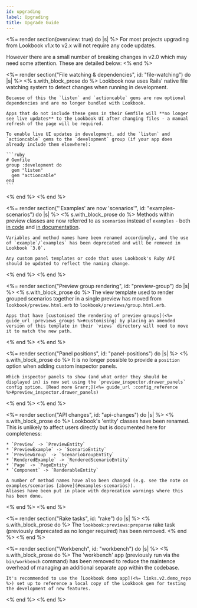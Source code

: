 ```yaml
---
id: upgrading
label: Upgrading
title: Upgrade Guide
---
```


<%= render section(overview: true) do |s| %>
  For most projects upgrading from Lookbook v1.x to v2.x will not require any code updates.

  However there are a small number of breaking changes in v2.0 which may need some attention. These are detailed below:
<% end %>

<%= render section("File watching & dependencies", id: "file-watching") do |s| %>
  <% s.with_block_prose do %>
    Lookbook now uses Rails' native file watching system to detect changes when running in development.

    Because of this the `listen` and `actioncable` gems are now optional dependencies and are no longer bundled with Lookbook.

    Apps that do not include these gems in their Gemfile will **no longer see live updates** to the Lookbook UI after changing files - a manual refresh of the page will be required.

    To enable live UI updates in development, add the `listen` and `actioncable` gems to the `development` group (if your app does already include them elsewhere):

    ```ruby
    # Gemfile
    group :development do
      gem "listen"
      gem "actioncable"
    end
    ```
  <% end %>
<% end %>

<%= render section("'Examples' are now 'scenarios'", id: "examples-scenarios") do |s| %>
  <% s.with_block_prose do %>
    Methods within preview classes are now referred to as `scenarios` instead of `examples` - both [in code](<%= api_url :preview_entity %>) and [in documentation](<%= guide_url :concepts %>).

    Variables and method names have been renamed accordingly, and the use of `example`/`examples` has been deprecated and will be removed in Lookbook `3.0`.
    
    Any custom panel templates or code that uses Lookbook's Ruby API should be updated to reflect the naming change.
  <% end %>
<% end %>

<%= render section("Preview group rendering", id: "preview-group") do |s| %>
  <% s.with_block_prose do %>
    The view template used to render grouped scenarios together in a single preview has moved from `lookbook/preview.html.erb` to `lookbook/previews/group.html.erb`.

    Apps that have [customised the rendering of preview groups](<%= guide_url :previews_groups %>#customising) by placing an amended version of this template in their `views` directory will need to move it to match the new path.
  <% end %>
<% end %>

<%= render section("Panel positions", id: "panel-positions") do |s| %>
  <% s.with_block_prose do %>
    It is no longer possible to provide a `position` option when adding custom inspector panels.

    Which inspector panels to show (and what order they should be displayed in) is now set using the `preview_inspector.drawer_panels` config option. [Read more &rarr;](<%= guide_url :config_reference %>#preview_inspector.drawer_panels)
  <% end %>
<% end %>

<%= render section("API changes", id: "api-changes") do |s| %>
  <% s.with_block_prose do %>
    Lookbook's 'entity' classes have been renamed. This is unlikely to affect users directly but is documented here for completeness:

    * `Preview` -> `PreviewEntity`
    * `PreviewExample` -> `ScenarioEntity`
    * `PreviewGroup` -> `ScenarioGroupEntity`
    * `RenderedExample` -> `RenderedScenarioEntity`
    * `Page` -> `PageEntity`
    * `Component` -> `RenderableEntity`

    A number of method names have also been changed (e.g. see the note on examples/scenarios [above](#examples-scenarios)).
    Aliases have been put in place with deprecation warnings where this has been done.
  <% end %>
<% end %>

<%= render section("Rake tasks", id: "rake") do |s| %>
  <% s.with_block_prose do %>
    The `lookbook:previews:preparse` rake task (previously deprecated as no longer required) has been removed.
  <% end %>
<% end %>

<%= render section("Workbench", id: "workbench") do |s| %>
  <% s.with_block_prose do %>
    The 'workbench' app (previously run via the `bin/workbench` command) has been removed to reduce the maintence overhead of managing an additional separate app within the codebase.

    It's recommended to use the [Lookbook demo app](<%= links.v2.demo_repo %>) set up to reference a local copy of the Lookbook gem for testing the development of new features.
  <% end %>
<% end %>


